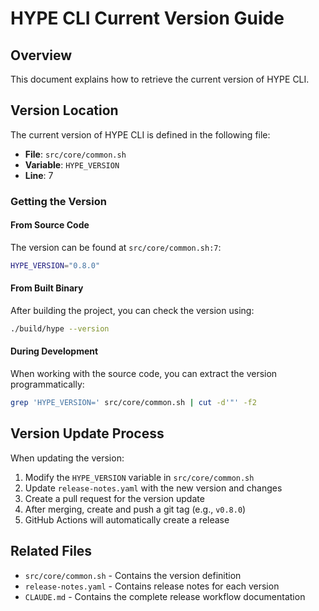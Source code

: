 # HYPE CLI Current Version Guide

## Overview
This document explains how to retrieve the current version of HYPE CLI.

## Version Location

The current version of HYPE CLI is defined in the following file:
- **File**: `src/core/common.sh`
- **Variable**: `HYPE_VERSION`
- **Line**: 7

### Getting the Version

#### From Source Code
The version can be found at `src/core/common.sh:7`:
```bash
HYPE_VERSION="0.8.0"
```

#### From Built Binary
After building the project, you can check the version using:
```bash
./build/hype --version
```

#### During Development
When working with the source code, you can extract the version programmatically:
```bash
grep 'HYPE_VERSION=' src/core/common.sh | cut -d'"' -f2
```

## Version Update Process

When updating the version:
1. Modify the `HYPE_VERSION` variable in `src/core/common.sh`
2. Update `release-notes.yaml` with the new version and changes
3. Create a pull request for the version update
4. After merging, create and push a git tag (e.g., `v0.8.0`)
5. GitHub Actions will automatically create a release

## Related Files
- `src/core/common.sh` - Contains the version definition
- `release-notes.yaml` - Contains release notes for each version
- `CLAUDE.md` - Contains the complete release workflow documentation